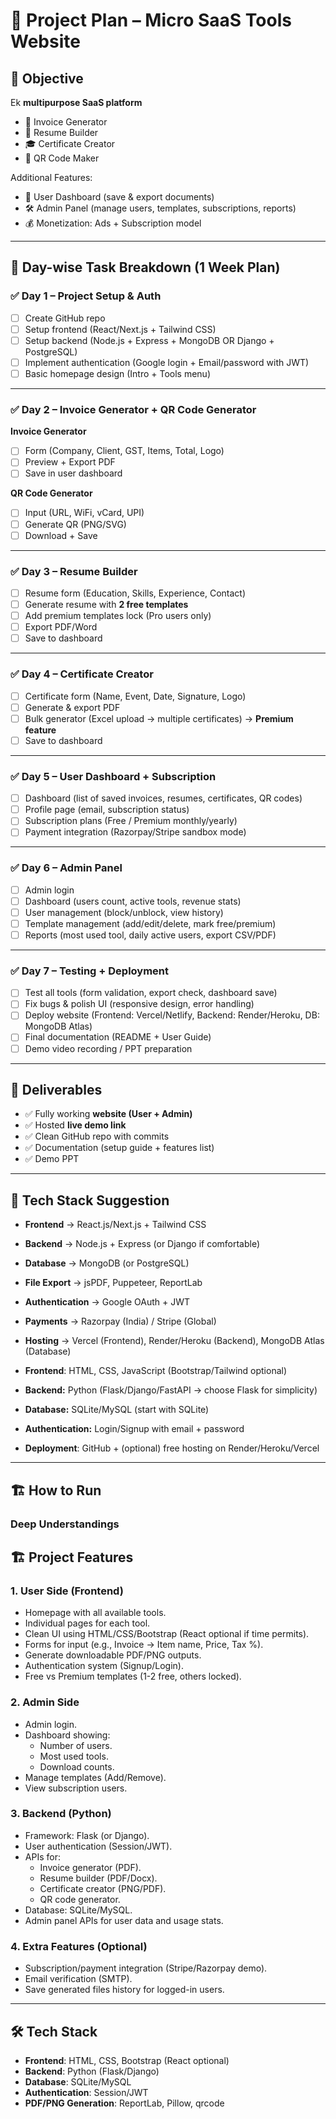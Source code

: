 # 📌 Project Plan – Micro SaaS Tools Website  

## 🎯 Objective
Ek **multipurpose SaaS platform**
- 🧾 Invoice Generator  
- 📄 Resume Builder  
- 🎓 Certificate Creator  
- 🔗 QR Code Maker  

Additional Features:  
- 👤 User Dashboard (save & export documents)  
- 🛠️ Admin Panel (manage users, templates, subscriptions, reports)  
- 💰 Monetization: Ads + Subscription model  

---

## 🔹 Day-wise Task Breakdown (1 Week Plan)

### ✅ Day 1 – Project Setup & Auth
- [ ] Create GitHub repo  
- [ ] Setup frontend (React/Next.js + Tailwind CSS)  
- [ ] Setup backend (Node.js + Express + MongoDB OR Django + PostgreSQL)  
- [ ] Implement authentication (Google login + Email/password with JWT)  
- [ ] Basic homepage design (Intro + Tools menu)  

---

### ✅ Day 2 – Invoice Generator + QR Code Generator
**Invoice Generator**  
- [ ] Form (Company, Client, GST, Items, Total, Logo)  
- [ ] Preview + Export PDF  
- [ ] Save in user dashboard  

**QR Code Generator**  
- [ ] Input (URL, WiFi, vCard, UPI)  
- [ ] Generate QR (PNG/SVG)  
- [ ] Download + Save  

---

### ✅ Day 3 – Resume Builder
- [ ] Resume form (Education, Skills, Experience, Contact)  
- [ ] Generate resume with **2 free templates**  
- [ ] Add premium templates lock (Pro users only)  
- [ ] Export PDF/Word  
- [ ] Save to dashboard  

---

### ✅ Day 4 – Certificate Creator
- [ ] Certificate form (Name, Event, Date, Signature, Logo)  
- [ ] Generate & export PDF  
- [ ] Bulk generator (Excel upload → multiple certificates) → **Premium feature**  
- [ ] Save to dashboard  

---

### ✅ Day 5 – User Dashboard + Subscription
- [ ] Dashboard (list of saved invoices, resumes, certificates, QR codes)  
- [ ] Profile page (email, subscription status)  
- [ ] Subscription plans (Free / Premium monthly/yearly)  
- [ ] Payment integration (Razorpay/Stripe sandbox mode)  

---

### ✅ Day 6 – Admin Panel
- [ ] Admin login  
- [ ] Dashboard (users count, active tools, revenue stats)  
- [ ] User management (block/unblock, view history)  
- [ ] Template management (add/edit/delete, mark free/premium)  
- [ ] Reports (most used tool, daily active users, export CSV/PDF)  

---

### ✅ Day 7 – Testing + Deployment
- [ ] Test all tools (form validation, export check, dashboard save)  
- [ ] Fix bugs & polish UI (responsive design, error handling)  
- [ ] Deploy website (Frontend: Vercel/Netlify, Backend: Render/Heroku, DB: MongoDB Atlas)  
- [ ] Final documentation (README + User Guide)  
- [ ] Demo video recording / PPT preparation  

---

## 🔹 Deliverables
- ✅ Fully working **website (User + Admin)**  
- ✅ Hosted **live demo link**  
- ✅ Clean GitHub repo with commits  
- ✅ Documentation (setup guide + features list)  
- ✅ Demo PPT  

---

## 🔹 Tech Stack Suggestion
- **Frontend** → React.js/Next.js + Tailwind CSS  
- **Backend** → Node.js + Express (or Django if comfortable)  
- **Database** → MongoDB (or PostgreSQL)  
- **File Export** → jsPDF, Puppeteer, ReportLab  
- **Authentication** → Google OAuth + JWT  
- **Payments** → Razorpay (India) / Stripe (Global)  
- **Hosting** → Vercel (Frontend), Render/Heroku (Backend), MongoDB Atlas (Database)

- **Frontend**: HTML, CSS, JavaScript (Bootstrap/Tailwind optional)
- **Backend:** Python (Flask/Django/FastAPI → choose Flask for simplicity)
- **Database:** SQLite/MySQL (start with SQLite)
- **Authentication:** Login/Signup with email + password
- **Deployment**: GitHub + (optional) free hosting on Render/Heroku/Vercel
---

## 🏗️ How to Run

### Deep Understandings 

## 🏗️ Project Features

### 1. User Side (Frontend)
- Homepage with all available tools.
- Individual pages for each tool.
- Clean UI using HTML/CSS/Bootstrap (React optional if time permits).
- Forms for input (e.g., Invoice → Item name, Price, Tax %).
- Generate downloadable PDF/PNG outputs.
- Authentication system (Signup/Login).
- Free vs Premium templates (1-2 free, others locked).

### 2. Admin Side
- Admin login.
- Dashboard showing:
  - Number of users.
  - Most used tools.
  - Download counts.
- Manage templates (Add/Remove).
- View subscription users.

### 3. Backend (Python)
- Framework: Flask (or Django).
- User authentication (Session/JWT).
- APIs for:
  - Invoice generator (PDF).
  - Resume builder (PDF/Docx).
  - Certificate creator (PNG/PDF).
  - QR code generator.
- Database: SQLite/MySQL.
- Admin panel APIs for user data and usage stats.

### 4. Extra Features (Optional)
- Subscription/payment integration (Stripe/Razorpay demo).
- Email verification (SMTP).
- Save generated files history for logged-in users.

---

## 🛠️ Tech Stack
- **Frontend**: HTML, CSS, Bootstrap (React optional)
- **Backend**: Python (Flask/Django)
- **Database**: SQLite/MySQL
- **Authentication**: Session/JWT
- **PDF/PNG Generation**: ReportLab, Pillow, qrcode


